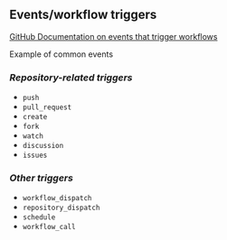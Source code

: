 ## Events/workflow triggers

[GitHub Documentation on events that trigger workflows](https://docs.github.com/en/actions/writing-workflows/choosing-when-your-workflow-runs/events-that-trigger-workflows)

Example of common events

### _Repository-related triggers_
- `push`
- `pull_request`
- `create`
- `fork`
- `watch`
- `discussion`
- `issues`

### _Other triggers_
- `workflow_dispatch`
- `repository_dispatch`
- `schedule`
- `workflow_call`

